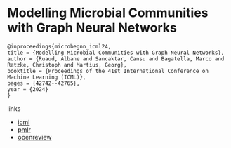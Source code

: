 # Modelling Microbial Communities with Graph Neural Networks

```
@inproceedings{microbegnn_icml24,
title = {Modelling Microbial Communities with Graph Neural Networks},
author = {Ruaud, Albane and Sancaktar, Cansu and Bagatella, Marco and Ratzke, Christoph and Martius, Georg},
booktitle = {Proceedings of the 41st International Conference on Machine Learning (ICML)},
pages = {42742--42765},
year = {2024}
}
```

links
- [icml](https://icml.cc/Conferences/2024/Schedule?showEvent=32792)
- [pmlr](https://proceedings.mlr.press/v235/ruaud24a.html)
- [openreview](https://openreview.net/forum?id=vBJZ93tvoE)

